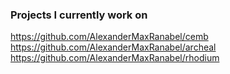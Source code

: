 ### Projects I currently work on
https://github.com/AlexanderMaxRanabel/cemb
https://github.com/AlexanderMaxRanabel/archeal
https://github.com/AlexanderMaxRanabel/rhodium
